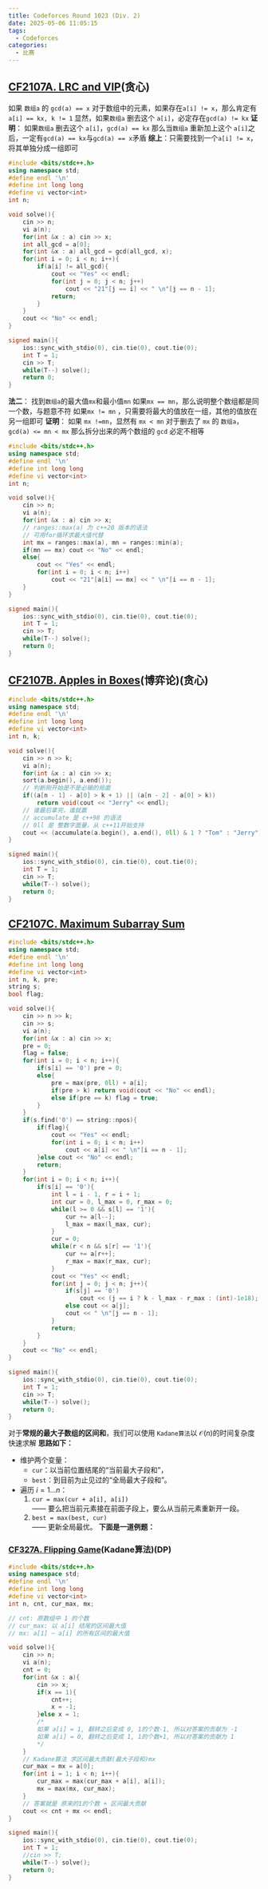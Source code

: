 ```yaml
---
title: Codeforces Round 1023 (Div. 2)
date: 2025-05-06 11:05:15
tags:
  - Codeforces
categories:
  - 比赛
---
```


## [CF2107A. LRC and VIP](https://codeforces.com/contest/2107/problem/A)(贪心)
如果 `数组a` 的 `gcd(a) == x`
对于数组中的元素，如果存在`a[i] != x`，那么肯定有 `a[i] == kx, k != 1`
显然，如果`数组a` 删去这个 `a[i]`，必定存在`gcd(a) != kx`
**证明**：
如果`数组a` 删去这个 `a[i]`，`gcd(a) == kx`
那么当`数组a` 重新加上这个 `a[i]`之后，一定有`gcd(a) == kx`与`gcd(a) == x`矛盾
**综上**：只需要找到一个`a[i] != x`，将其单独分成一组即可
```cpp
#include <bits/stdc++.h>
using namespace std;
#define endl '\n'
#define int long long
#define vi vector<int>
int n;

void solve(){
    cin >> n;
    vi a(n);
    for(int &x : a) cin >> x;
    int all_gcd = a[0];
    for(int &x : a) all_gcd = gcd(all_gcd, x);
    for(int i = 0; i < n; i++){
        if(a[i] != all_gcd){
            cout << "Yes" << endl;
            for(int j = 0; j < n; j++)
                cout << "21"[j == i] << " \n"[j == n - 1];
            return;
        }
    }
    cout << "No" << endl;
}

signed main(){
    ios::sync_with_stdio(0), cin.tie(0), cout.tie(0);
    int T = 1;
    cin >> T;
    while(T--) solve();
    return 0;
}
```

**法二**：
找到`数组a`的最大值`mx`和最小值`mn`
如果`mx == mn`，那么说明整个数组都是同一个数，与题意不符
如果`mx != mn` ，只需要将最大的值放在一组，其他的值放在另一组即可
**证明**：
如果 `mx !=mn`，显然有 `mx < mn`
对于删去了 `mx` 的 `数组a`，`gcd(a) <= mn < mx`
那么拆分出来的两个数组的 `gcd` 必定不相等

```cpp
#include <bits/stdc++.h>
using namespace std;
#define endl '\n'
#define int long long
#define vi vector<int>
int n;

void solve(){
    cin >> n;
    vi a(n);
    for(int &x : a) cin >> x;
    // ranges::max(a) 为 c++20 版本的语法
    // 可用for循环求最大值代替
    int mx = ranges::max(a), mn = ranges::min(a);
    if(mn == mx) cout << "No" << endl;
    else{
        cout << "Yes" << endl;
        for(int i = 0; i < n; i++)
            cout << "21"[a[i] == mx] << " \n"[i == n - 1];
    }
}

signed main(){
    ios::sync_with_stdio(0), cin.tie(0), cout.tie(0);
    int T = 1;
    cin >> T;
    while(T--) solve();
    return 0;
}
```

## [CF2107B. Apples in Boxes](https://codeforces.com/contest/2107/problem/B)(博弈论)(贪心)
```cpp
#include <bits/stdc++.h>
using namespace std;
#define endl '\n'
#define int long long
#define vi vector<int>
int n, k;

void solve(){
    cin >> n >> k;
    vi a(n);
    for(int &x : a) cin >> x;
    sort(a.begin(), a.end());
    // 判断刚开始是不是必输的局面
    if((a[n - 1] - a[0] > k + 1) || (a[n - 2] - a[0] > k))
        return void(cout << "Jerry" << endl);
    // 谁最后拿完，谁就赢
    // accumulate 是 c++98 的语法
    // 0ll 是 整数字面量，从 c++11开始支持
    cout << (accumulate(a.begin(), a.end(), 0ll) & 1 ? "Tom" : "Jerry") << endl;
}

signed main(){
    ios::sync_with_stdio(0), cin.tie(0), cout.tie(0);
    int T = 1;
    cin >> T;
    while(T--) solve();
    return 0;
}
```

## [CF2107C. Maximum Subarray Sum](https://codeforces.com/contest/2107/problem/C)
```cpp
#include <bits/stdc++.h>
using namespace std;
#define endl '\n'
#define int long long
#define vi vector<int>
int n, k, pre;
string s;
bool flag;

void solve(){
    cin >> n >> k;
    cin >> s;
    vi a(n);
    for(int &x : a) cin >> x;
    pre = 0;
    flag = false;
    for(int i = 0; i < n; i++){
        if(s[i] == '0') pre = 0;
        else{
            pre = max(pre, 0ll) + a[i];
            if(pre > k) return void(cout << "No" << endl);
            else if(pre == k) flag = true;
        }
    }
    if(s.find('0') == string::npos){
        if(flag){
            cout << "Yes" << endl;
            for(int i = 0; i < n; i++)
                cout << a[i] << " \n"[i == n - 1];
        }else cout << "No" << endl;
        return;
    }
    for(int i = 0; i < n; i++){
        if(s[i] == '0'){
            int l = i - 1, r = i + 1;
            int cur = 0, l_max = 0, r_max = 0;
            while(l >= 0 && s[l] == '1'){
                cur += a[l--];
                l_max = max(l_max, cur);
            }
            cur = 0;
            while(r < n && s[r] == '1'){
                cur += a[r++];
                r_max = max(r_max, cur);
            }
            cout << "Yes" << endl;
            for(int j = 0; j < n; j++){
                if(s[j] == '0')
                    cout << (j == i ? k - l_max - r_max : (int)-1e18);
                else cout << a[j];
                cout << " \n"[j == n - 1];
            }
            return;
        }
    }
    cout << "No" << endl;
}

signed main(){
    ios::sync_with_stdio(0), cin.tie(0), cout.tie(0);
    int T = 1;
    cin >> T;
    while(T--) solve();
    return 0;
}
```
对于**常规的最大子数组的区间和**，我们可以使用 `Kadane算法`以 $\mathcal{O}(n)$的时间复杂度快速求解
**思路如下：**
- 维护两个变量：
    - `cur`：以当前位置结尾的“当前最大子段和”，
    - `best`：到目前为止见过的“全局最大子段和”。
- 遍历 $i = 1...n$：
    1. `cur = max(cur + a[i], a[i])`  
        —— 要么把当前元素接在前面子段上，要么从当前元素重新开一段。
    2. `best = max(best, cur)`  
        —— 更新全局最优。
**下面是一道例题：**
### [CF327A. Flipping Game](https://codeforces.com/problemset/problem/327/A)(Kadane算法)(DP)
```cpp
#include <bits/stdc++.h>
using namespace std;
#define endl '\n'
#define int long long
#define vi vector<int>
int n, cnt, cur_max, mx;

// cnt: 原数组中 1 的个数
// cur_max: 以 a[i] 结尾的区间最大值
// mx: a[1] ~ a[i] 的所有区间的最大值

void solve(){
    cin >> n;
    vi a(n);
    cnt = 0;
    for(int &x : a){
        cin >> x;
        if(x == 1){
            cnt++;
            x = -1;
        }else x = 1;
        /*
        如果 a[i] = 1, 翻转之后变成 0, 1的个数-1, 所以对答案的贡献为 -1
        如果 a[i] = 0, 翻转之后变成 1, 1的个数+1, 所以对答案的贡献为 1
        */
    }
    // Kadane算法 求区间最大贡献(最大子段和)mx
    cur_max = mx = a[0];
    for(int i = 1; i < n; i++){
        cur_max = max(cur_max + a[i], a[i]);
        mx = max(mx, cur_max);
    }
    // 答案就是 原来的1的个数 + 区间最大贡献
    cout << cnt + mx << endl;
}

signed main(){
    ios::sync_with_stdio(0), cin.tie(0), cout.tie(0);
    int T = 1;
    //cin >> T;
    while(T--) solve();
    return 0;
}
```